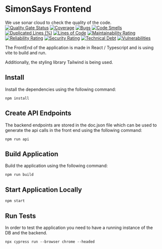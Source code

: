 # SimonSays Frontend
We use sonar cloud to check the quality of the code.\
[![Quality Gate Status](https://sonarcloud.io/api/project_badges/measure?project=simonsys-frontend&metric=alert_status)](https://sonarcloud.io/summary/new_code?id=simonsys-frontend)
[![Coverage](https://sonarcloud.io/api/project_badges/measure?project=simonsys-frontend&metric=coverage)](https://sonarcloud.io/summary/new_code?id=simonsys-frontend)
[![Bugs](https://sonarcloud.io/api/project_badges/measure?project=simonsys-frontend&metric=bugs)](https://sonarcloud.io/summary/new_code?id=simonsys-frontend)
[![Code Smells](https://sonarcloud.io/api/project_badges/measure?project=simonsys-frontend&metric=code_smells)](https://sonarcloud.io/summary/new_code?id=simonsys-frontend)
[![Duplicated Lines (%)](https://sonarcloud.io/api/project_badges/measure?project=simonsys-frontend&metric=duplicated_lines_density)](https://sonarcloud.io/summary/new_code?id=simonsys-frontend)
[![Lines of Code](https://sonarcloud.io/api/project_badges/measure?project=simonsys-frontend&metric=ncloc)](https://sonarcloud.io/summary/new_code?id=simonsys-frontend)
[![Maintainability Rating](https://sonarcloud.io/api/project_badges/measure?project=simonsys-frontend&metric=sqale_rating)](https://sonarcloud.io/summary/new_code?id=simonsys-frontend)
[![Reliability Rating](https://sonarcloud.io/api/project_badges/measure?project=simonsys-frontend&metric=reliability_rating)](https://sonarcloud.io/summary/new_code?id=simonsys-frontend)
[![Security Rating](https://sonarcloud.io/api/project_badges/measure?project=simonsys-frontend&metric=security_rating)](https://sonarcloud.io/summary/new_code?id=simonsys-frontend)
[![Technical Debt](https://sonarcloud.io/api/project_badges/measure?project=simonsys-frontend&metric=sqale_index)](https://sonarcloud.io/summary/new_code?id=simonsys-frontend)
[![Vulnerabilities](https://sonarcloud.io/api/project_badges/measure?project=simonsys-frontend&metric=vulnerabilities)](https://sonarcloud.io/summary/new_code?id=simonsys-frontend)

The FrontEnd of the application is made in React / Typescript and is using vite to build and run.

Additionally, the styling library Tailwind is being used.

## Install
Install the dependencies using the following command:
```sh{ background = true}
npm install
```

## Create API Endpoints
The backend endpoints are stored in the doc.json file which can be used to generate the api calls in the front end using the following command:
```sh{ background = true}
npm run api 
```
## Build Application
Build the application using the following command:
```sh{ background = true}
npm run build
```

## Start Application Locally
```sh{ background = true}
npm start
```

## Run Tests
In order to test the application you need to have a running instance of the DB and the backend.
```sh{ background = true}
npx cypress run --browser chrome --headed
```



